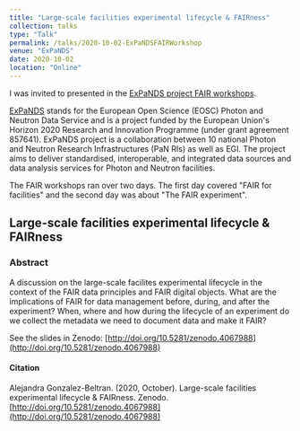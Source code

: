 ```yaml
---
title: "Large-scale facilities experimental lifecycle & FAIRness"
collection: talks
type: "Talk"
permalink: /talks/2020-10-02-ExPaNDSFAIRWorkshop
venue: "ExPaNDS"
date: 2020-10-02
location: "Online"
---
```


I was invited to presented in the [ExPaNDS project FAIR workshops](https://expands.eu/2020/09/09/expands-fair-workshops-1st-2nd-october-2020/).

[ExPaNDS](https://expands.eu/) stands for the European Open Science (EOSC) Photon and Neutron Data Service and is a project funded by the European Union's Horizon 2020 Research and Innovation Programme (under grant agreement 857641). ExPaNDS project is a collaboration between 10 national Photon and Neutron Research Infrastructures (PaN RIs) as well as EGI. The project aims to deliver standardised, interoperable, and integrated data sources and data analysis services for Photon and Neutron facilities. 

The FAIR workshops ran over two days. The first day covered "FAIR for facilities" and the second day was about "The FAIR experiment". 


## Large-scale facilities experimental lifecycle & FAIRness
### Abstract

A discussion on the large-scale facilites experimental lifecycle in the context of the FAIR data principles and FAIR digital objects. What are the implications of FAIR for data management before, during, and after the experiment?  When, where and how during the lifecycle of an experiment do we collect the metadata we need to document data and make it FAIR?

See the slides in Zenodo: [http://doi.org/10.5281/zenodo.4067988](http://doi.org/10.5281/zenodo.4067988)

#### Citation

Alejandra Gonzalez-Beltran. (2020, October). Large-scale facilities experimental lifecycle & FAIRness. Zenodo. [http://doi.org/10.5281/zenodo.4067988](http://doi.org/10.5281/zenodo.4067988)